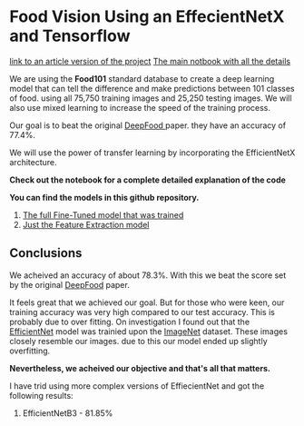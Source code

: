 # **Food Vision Using an EffecientNetX and Tensorflow**

[link to an article version of the project](https://realnihal.github.io/2021/08/11/food-vision.html)
[The main notbook with all the details](https://github.com/realnihal/Food-Vision-Using-Tensorflow/blob/main/Food_Vision_Using_Tensorflow.ipynb)

We are using the **Food101** standard database to create a deep learning model that can tell the difference and make predictions between 101 classes of food. using all 75,750 training images and 25,250 testing images. We will also use mixed learning to increase the speed of the training process.

Our goal is to beat the original [DeepFood ](https://arxiv.org/ftp/arxiv/papers/1606/1606.05675.pdf) paper. they have an accuracy of 77.4%.

We will use the power of transfer learning by incorporating the EfficientNetX architecture.

**Check out the notebook for a complete detailed explanation of the code**

**You can find the models in this github repository.**

1. [The full Fine-Tuned model that was trained](https://github.com/realnihal/Food-Vision-Using-Tensorflow/tree/main/efficientnetb0_fine_tuned_101_classes_mixed_precision)
2. [Just the Feature Extraction model](https://github.com/realnihal/Food-Vision-Using-Tensorflow/tree/main/101_food_feature_extract_mixedpred_model)

## Conclusions

We acheived an accuracy of about 78.3%. With this we beat the score set by the original [DeepFood](https://arxiv.org/ftp/arxiv/papers/1606/1606.05675.pdf) paper.

It feels great that we achieved our goal. But for those who were keen, our training accuracy was very high compared to our test accuracy. This is probably due to over fitting. On investigation I found out that the [EfficientNet](https://www.tensorflow.org/api_docs/python/tf/keras/applications/efficientnet) model was trainied upon the [ImageNet](https://www.image-net.org/index.php) dataset. These images closely resemble our images. due to this our model ended up slightly overfitting.

**Nevertheless, we acheived our objective and that's all that matters.**

I have trid using more complex versions of EffiecientNet and got the following results:

1. EfficientNetB3 - 81.85%
